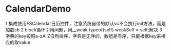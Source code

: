# CalendarDemo

1 集成使用FSCalendar日历控件，注意系统自带的默认vc不会执行init方法，而是加载sb
2 block循环引用问题，用__weak typeof(self) weakSelf = self;解决
3 字典的key按照a-zA-Z自然排序，字典是无序的，数组是有序，只能根据key来相应的取value
